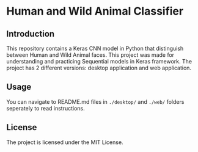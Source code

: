 # Human and Wild Animal Classifier

## Introduction
This repository contains a Keras CNN model in Python that distinguish between Human and Wild Animal faces. This project was made for understanding and practicing Sequential models in Keras framework. The project has 2 different versions: desktop application and web application.

## Usage
You can navigate to README.md files in `./desktop/` and `./web/` folders seperately to read instructions. 

## License
The project is licensed under the MIT License.
